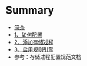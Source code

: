 # Summary

* [简介](README.md)
* [1、如何配置](docs/HowToConfig.md)
* [2、添加存储过程](docs/AddProcedure.md)
* [3、启用规则引擎](docs/AddRule.md)
* 参考：存储过程配置规范文档

